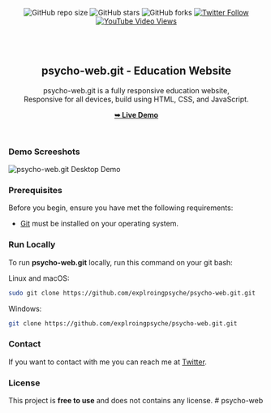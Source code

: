 <div align="center">
  
  ![GitHub repo size](https://img.shields.io/github/repo-size/explroingpsyche/psycho-web.git)
  ![GitHub stars](https://img.shields.io/github/stars/explroingpsyche/psycho-web.git?style=social)
  ![GitHub forks](https://img.shields.io/github/forks/explroingpsyche/psycho-web.git?style=social)
[![Twitter Follow](https://img.shields.io/twitter/follow/explroingpsyche?style=social)](https://twitter.com/intent/follow?screen_name=explroingpsyche_)
  [![YouTube Video Views](https://img.shields.io/youtube/views/x26bQPxcFX4?style=social)](https://youtu.be/x26bQPxcFX4)

  <br />
  <br />

  <h2 align="center">psycho-web.git - Education Website</h2>

  psycho-web.git is a fully responsive education website, <br />Responsive for all devices, build using HTML, CSS, and JavaScript.

  <a href="https://explroingpsyche.github.io/psycho-web.git/"><strong>➥ Live Demo</strong></a>

</div>

<br />

### Demo Screeshots

![psycho-web.git Desktop Demo](./readme-images/desktop.png "Desktop Demo")

### Prerequisites

Before you begin, ensure you have met the following requirements:

* [Git](https://git-scm.com/downloads "Download Git") must be installed on your operating system.

### Run Locally

To run **psycho-web.git** locally, run this command on your git bash:

Linux and macOS:

```bash
sudo git clone https://github.com/explroingpsyche/psycho-web.git.git
```

Windows:

```bash
git clone https://github.com/explroingpsyche/psycho-web.git.git
```

### Contact

If you want to contact with me you can reach me at [Twitter](https://www.twitter.com/explroingpsyche).

### License

This project is **free to use** and does not contains any license.
#   p s y c h o - w e b 
 
 